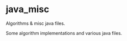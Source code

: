 java_misc
=========

Algorithms &amp; misc java files.

Some algorithm implementations and various java files.
